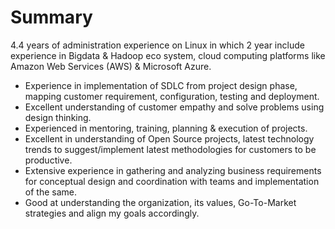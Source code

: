 # Summary
4.4 years of administration experience on Linux in which 2 year include experience in Bigdata & Hadoop eco system, cloud computing platforms like Amazon Web Services (AWS) & Microsoft Azure.

- Experience in implementation of SDLC from project design phase, mapping customer 
requirement, configuration, testing and deployment.
-	Excellent understanding of customer empathy and solve problems using design thinking.
- Experienced in mentoring, training, planning & execution of projects.
- Excellent in understanding of Open Source projects, latest technology trends to suggest/implement latest methodologies for customers to be productive.
- Extensive experience in gathering and analyzing business requirements for conceptual design and coordination with teams and implementation of the same.
- Good at understanding the organization, its values, Go-To-Market strategies and align my goals accordingly.
